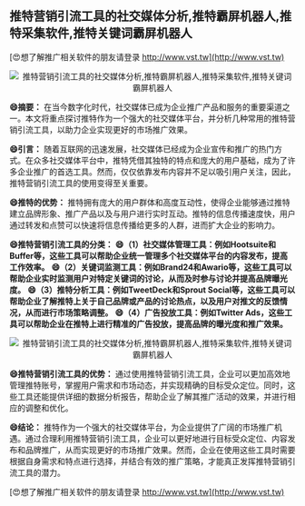 ## **推特营销引流工具的社交媒体分析,推特霸屏机器人,推特采集软件,推特关键词霸屏机器人**

[😍想了解推广相关软件的朋友请登录 http://www.vst.tw](http://www.vst.tw)

 <center><img src="https://vst.tw/MP4/tuiguang/png/2.png" alt="推特营销引流工具的社交媒体分析,推特霸屏机器人,推特采集软件,推特关键词霸屏机器人"></center>

**😄摘要：**
在当今数字化时代，社交媒体已成为企业推广产品和服务的重要渠道之一。本文将重点探讨推特作为一个强大的社交媒体平台，并分析几种常用的推特营销引流工具，以助力企业实现更好的市场推广效果。

**😄引言：**
随着互联网的迅速发展，社交媒体已经成为企业宣传和推广的热门方式。在众多社交媒体平台中，推特凭借其独特的特点和庞大的用户基础，成为了许多企业推广的首选工具。然而，仅仅依靠发布内容并不足以吸引用户关注，因此，推特营销引流工具的使用变得至关重要。

**😄推特的优势：**
推特拥有庞大的用户群体和高度互动性，使得企业能够通过推特建立品牌形象、推广产品以及与用户进行实时互动。推特的信息传播速度快，用户通过转发和点赞可以快速将信息传播给更多的人群，进而扩大企业的影响力。

**😄推特营销引流工具的分类：**
**😄（1）社交媒体管理工具：例如Hootsuite和Buffer等，这些工具可以帮助企业统一管理多个社交媒体平台的内容发布，提高工作效率。**
**😄（2）关键词监测工具：例如Brand24和Awario等，这些工具可以帮助企业实时监测用户对特定关键词的讨论，从而及时参与讨论并提高品牌曝光度。**
**😄（3）推特分析工具：例如TweetDeck和Sprout Social等，这些工具可以帮助企业了解推特上关于自己品牌或产品的讨论热点，以及用户对推文的反馈情况，从而进行市场策略调整。**
**😄（4）广告投放工具：例如Twitter Ads，这些工具可以帮助企业在推特上进行精准的广告投放，提高品牌的曝光度和推广效果。**

 <center><img src="https://vst.tw/MP4/tuiguang/png/7.png" alt="推特营销引流工具的社交媒体分析,推特霸屏机器人,推特采集软件,推特关键词霸屏机器人"></center>

**😄推特营销引流工具的优势：**
通过使用推特营销引流工具，企业可以更加高效地管理推特账号，掌握用户需求和市场动态，并实现精确的目标受众定位。同时，这些工具还能提供详细的数据分析报告，帮助企业了解其推广活动的效果，并进行相应的调整和优化。

**😄结论：**
推特作为一个强大的社交媒体平台，为企业提供了广阔的市场推广机遇。通过合理利用推特营销引流工具，企业可以更好地进行目标受众定位、内容发布和品牌推广，从而实现更好的市场推广效果。然而，企业在使用这些工具时需要根据自身需求和特点进行选择，并结合有效的推广策略，才能真正发挥推特营销引流工具的潜力。

[😍想了解推广相关软件的朋友请登录 http://www.vst.tw](http://www.vst.tw)



